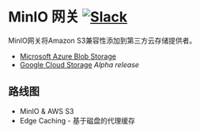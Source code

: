 # MinIO 网关 [![Slack](https://slack.min.io/slack?type=svg)](https://slack.min.io)
MinIO网关将Amazon S3兼容性添加到第三方云存储提供者。
- [Microsoft Azure Blob Storage](https://github.com/minio/minio/blob/master/docs/gateway/azure.md)
- [Google Cloud Storage](https://github.com/minio/minio/blob/master/docs/gateway/gcs.md) _Alpha release_

## 路线图
* MinIO & AWS S3
* Edge Caching - 基于磁盘的代理缓存

